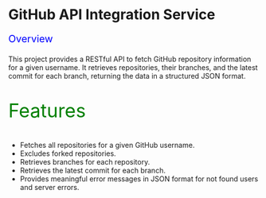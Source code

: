 # GitHub API Integration Service

<p style="color: blue; font-size: 20px;">Overview</p>

This project provides a RESTful API to fetch GitHub repository information for a given username. It retrieves repositories, their branches, and the latest commit for each branch, returning the data in a structured JSON format.

<p style="color: green; font-size: 38px;">Features</p>

- Fetches all repositories for a given GitHub username.
- Excludes forked repositories.
- Retrieves branches for each repository.
- Retrieves the latest commit for each branch.
- Provides meaningful error messages in JSON format for not found users and server errors.
